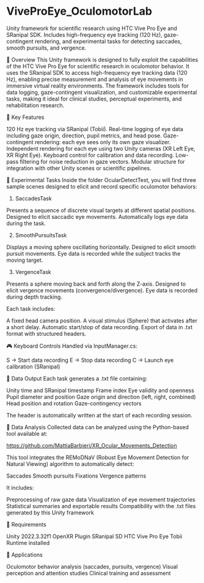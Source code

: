 # ViveProEye_OculomotorLab
Unity framework for scientific research using HTC Vive Pro Eye and SRanipal SDK. Includes high-frequency eye tracking (120 Hz), gaze-contingent rendering, and experimental tasks for detecting saccades, smooth pursuits, and vergence. 


📍 Overview
This Unity framework is designed to fully exploit the capabilities of the HTC Vive Pro Eye for scientific research in oculomotor behavior. It uses the SRanipal SDK to access high-frequency eye tracking data (120 Hz), enabling precise measurement and analysis of eye movements in immersive virtual reality environments.
The framework includes tools for data logging, gaze-contingent visualization, and customizable experimental tasks, making it ideal for clinical studies, perceptual experiments, and rehabilitation research.

🧠 Key Features

120 Hz eye tracking via SRanipal (Tobii).
Real-time logging of eye data including gaze origin, direction, pupil metrics, and head pose.
Gaze-contingent rendering: each eye sees only its own gaze visualizer.
Independent rendering for each eye using two Unity cameras (XR Left Eye, XR Right Eye).
Keyboard control for calibration and data recording.
Low-pass filtering for noise reduction in gaze vectors.
Modular structure for integration with other Unity scenes or scientific pipelines.


🧪 Experimental Tasks
Inside the folder OcularDetectTest, you will find three sample scenes designed to elicit and record specific oculomotor behaviors:
1. SaccadesTask

Presents a sequence of discrete visual targets at different spatial positions.
Designed to elicit saccadic eye movements.
Automatically logs eye data during the task.

2. SmoothPursuitsTask
 
Displays a moving sphere oscillating horizontally.
Designed to elicit smooth pursuit movements.
Eye data is recorded while the subject tracks the moving target.

3. VergenceTask

Presents a sphere moving back and forth along the Z-axis.
Designed to elicit vergence movements (convergence/divergence).
Eye data is recorded during depth tracking.

Each task includes:

A fixed head camera position.
A visual stimulus (Sphere) that activates after a short delay.
Automatic start/stop of data recording.
Export of data in .txt format with structured headers.


🎮 Keyboard Controls
Handled via InputManager.cs:

S → Start data recording
E → Stop data recording
C → Launch eye calibration (SRanipal)


📁 Data Output
Each task generates a .txt file containing:

Unity time and SRanipal timestamp
Frame index
Eye validity and openness
Pupil diameter and position
Gaze origin and direction (left, right, combined)
Head position and rotation
Gaze-contingency vectors

The header is automatically written at the start of each recording session.

🧪 Data Analysis
Collected data can be analyzed using the Python-based tool available at:

https://github.com/MattiaBarbieri/XR_Ocular_Movements_Detection

This tool integrates the REMoDNaV (Robust Eye Movement Detection for Natural Viewing) algorithm to automatically detect:

Saccades
Smooth pursuits
Fixations
Vergence patterns

It includes:

Preprocessing of raw gaze data
Visualization of eye movement trajectories
Statistical summaries and exportable results
Compatibility with the .txt files generated by this Unity framework


🧰 Requirements

Unity 2022.3.32f1
OpenXR Plugin
SRanipal SD
HTC Vive Pro Eye
Tobii Runtime installed


🔬 Applications

Oculomotor behavior analysis (saccades, pursuits, vergence)
Visual perception and attention studies
Clinical training and assessment
